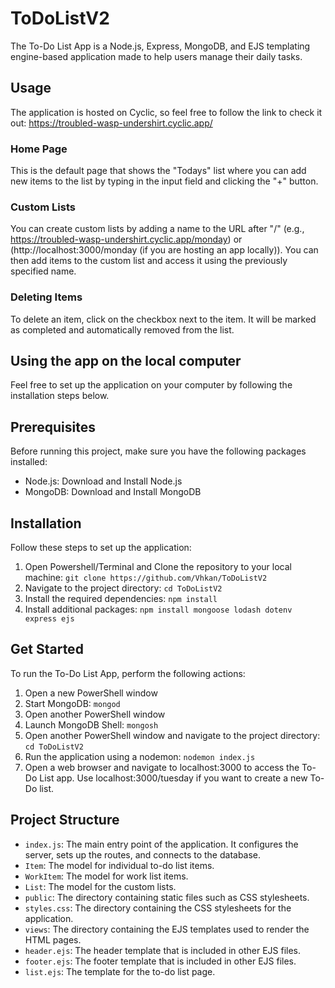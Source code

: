 # ToDoListV2
The To-Do List App is a Node.js, Express, MongoDB, and EJS templating engine-based application made to help users manage their daily tasks.

## Usage
The application is hosted on Cyclic, so feel free to follow the link to check it out:
https://troubled-wasp-undershirt.cyclic.app/
### Home Page
This is the default page that shows the "Todays" list where you can add new items to the list by typing in the input field and clicking the "+" button.
### Custom Lists
You can create custom lists by adding a name to the URL after "/" (e.g., https://troubled-wasp-undershirt.cyclic.app/monday) or (http://localhost:3000/monday (if you are hosting an app locally)). You can then add items to the custom list and access it using the previously specified name.
### Deleting Items
To delete an item, click on the checkbox next to the item. It will be marked as completed and automatically removed from the list.


## Using the app on the local computer
Feel free to set up the application on your computer by following the installation steps below.
## Prerequisites
Before running this project, make sure you have the following packages installed:
- Node.js: Download and Install Node.js
- MongoDB: Download and Install MongoDB

## Installation
Follow these steps to set up the application:
1. Open Powershell/Terminal and Clone the repository to your local machine:
 `git clone https://github.com/Vhkan/ToDoListV2`
2. Navigate to the project directory:
 `cd ToDoListV2`
3. Install the required dependencies:
`npm install`
4. Install additional packages:
`npm install mongoose lodash dotenv express ejs`

## Get Started
To run the To-Do List App, perform the following actions:
1. Open a new PowerShell window
2. Start MongoDB: `mongod`
3. Open another PowerShell window 
4. Launch MongoDB Shell: `mongosh`
5. Open another PowerShell window and navigate to the project directory: `cd ToDoListV2`
6. Run the application using a nodemon: `nodemon index.js`
7. Open a web browser and navigate to localhost:3000 to access the To-Do List app. Use localhost:3000/tuesday if you want to create a new To-Do list.

## Project Structure
- `index.js`: The main entry point of the application. It configures the server, sets up the routes, and connects to the database.
- `Item`: The model for individual to-do list items.
- `WorkItem`: The model for work list items.
- `List`: The model for the custom lists.
- `public`: The directory containing static files such as CSS stylesheets.
- `styles.css`: The directory containing the CSS stylesheets for the application.
- `views`: The directory containing the EJS templates used to render the HTML pages.
- `header.ejs`: The header template that is included in other EJS files.
- `footer.ejs`: The footer template that is included in other EJS files.
- `list.ejs`: The template for the to-do list page.

